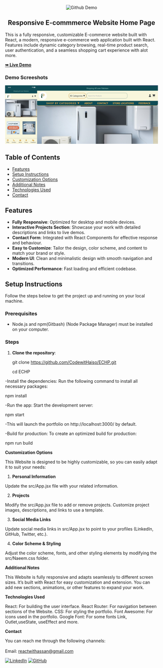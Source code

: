 <p align="center">
  <img src="/public/gb3(1).png" alt="Github Demo" title="Github Demo">
</p>
<h2 align="center">Responsive E-commmerce Website Home Page</h2>

 This is a fully responsive, customizable E-commerce website built with React, a modern, responsive e-commerce web application built with React. Features include dynamic category browsing, real-time product search, user authentication, and a seamless shopping cart experience with alot more.

 <a href=" https://codewithaiso.github.io/ECHP//"><strong>➥ Live Demo</strong></a>


 ### Demo Screeshots

![Portfolio Desktop Demo](/public/combined.png "Desktop Demo")

## Table of Contents

- [Features](#features)
- [Setup Instructions](#setup-instructions)
- [Customization Options](#customization-options)
- [Additional Notes](#additional-notes)
- [Technologies Used](#technologies-used)
- [Contact](#Contact-info)

## Features

- **Fully Responsive**: Optimized for desktop and mobile devices.
- **Interactive Projects Section**: Showcase your work with detailed descriptions and links to live demos.
- **Contact Form**: Integrated with React Components for effective response and behaviour.
- **Easy to Customize**: Tailor the design, color scheme, and content to match your brand or style.
- **Modern UI**: Clean and minimalistic design with smooth navigation and transitions.
- **Optimized Performance**: Fast loading and efficient codebase.

## Setup Instructions

Follow the steps below to get the project up and running on your local machine.

### Prerequisites

- Node.js and npm(Gitbash) (Node Package Manager) must be installed on your computer.

### Steps

1. **Clone the repository**:

   git clone https://github.com/CodewitHaiso/ECHP.git

   cd ECHP

-Install the dependencies: Run the following command to install all necessary packages:

   npm install

-Run the app: Start the development server:
   
   npm start

-This will launch the portfolio on http://localhost:3000/ by default.

-Build for production: To create an optimized build for production:

   npm run build


**Customization Options**

This Website is designed to be highly customizable, so you can easily adapt it to suit your needs:

1. **Personal Information**

Update the src/App.jsx file with your related  information.

2. **Projects**

Modify the src/App.jsx file to add or remove projects.
Customize project images, descriptions, and links to use a template.

3. **Social Media Links**

Update social media links in src/App.jsx to point to your profiles (LinkedIn, GitHub, Twitter, etc.).

4. **Color Scheme & Styling**

Adjust the color scheme, fonts, and other styling elements by modifying the src/Naeem.css folder.


**Additional Notes**

This Website is fully responsive and adapts seamlessly to different screen sizes.
It’s built with React for easy customization and extension.
You can add new sections, animations, or other features to expand your work.

**Technologies Used**

React: For building the user interface.
React Router: For navigation between sections of the Website.
CSS: For styling the portfolio.
Font Awesome: For icons used in the portfolio.
Google Font: For some fonts
Link, Outlet,useState, useEffect and more.


**Contact**

You can reach me through the following channels:<br></br>
Email: reactwithassan@gmail.com

[![LinkedIn](https://img.shields.io/badge/LinkedIn-0077B5?style=for-the-badge&logo=linkedin&logoColor=white)](https://www.linkedin.com/in/naeemhassan0/)
[![GitHub](https://img.shields.io/badge/GitHub-181717?style=for-the-badge&logo=github&logoColor=white)](https://github.com/CodewitHaiso)
